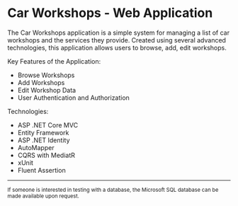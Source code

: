 # Car Workshops - Web Application

The Car Workshops application is a simple system for managing a list of car workshops and the services they provide. Created using several advanced technologies, this application allows users to browse, add, edit workshops.

Key Features of the Application: <br>
* Browse Workshops
* Add Workshops
* Edit Workshop Data
* User Authentication and Authorization

Technologies: <br>
* ASP .NET Core MVC
* Entity Framework
* ASP .NET Identity
* AutoMapper
* CQRS with MediatR
* xUnit
* Fluent Assertion

___
<sub>If someone is interested in testing with a database, the Microsoft SQL database can be made available upon request.</sub>
